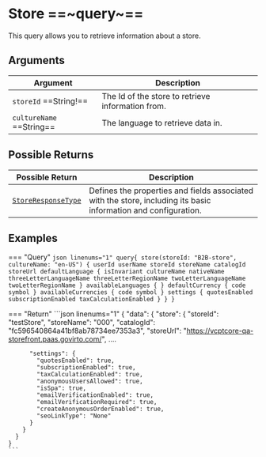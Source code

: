 # Store ==~query~==

This query allows you to retrieve information about a store.

## Arguments

| Argument                          | Description                                                   |
|-----------------------------------|---------------------------------------------------------------|
| `storeId` ==String!==             | The Id of the store to retrieve information from.             |
| `cultureName` ==String==          | The language to retrieve data in.                             |

## Possible Returns

| Possible Return                                        | Description                                                                                                     |
|--------------------------------------------------------|-----------------------------------------------------------------------------------------------------------------|
| [`StoreResponseType`](../objects/StoreResponseType.md) | Defines the properties and fields associated with the store, including its basic information and configuration. |

## Examples

=== "Query"
    ```json linenums="1"
    query{
      store(storeId: "B2B-store", cultureName: "en-US") {
        userId
        userName
        storeId
        storeName
        catalogId
        storeUrl
        defaultLanguage {
          isInvariant
          cultureName
          nativeName
          threeLetterLanguageName
          threeLetterRegionName
          twoLetterLanguageName
          twoLetterRegionName
        }
        availableLanguages {
        }
        defaultCurrency {
          code
          symbol
        }
        availableCurrencies {
          code
          symbol
        }
        settings {
          quotesEnabled
          subscriptionEnabled
          taxCalculationEnabled
        }
      }
    }
    ```

=== "Return"
    ```json linenums="1"
    {
      "data": {
        "store": {
          "storeId": "testStore",
          "storeName": "000",
          "catalogId": "fc596540864a41bf8ab78734ee7353a3",
          "storeUrl": "https://vcptcore-qa-storefront.paas.govirto.com/",
    ....

          "settings": {
            "quotesEnabled": true,
            "subscriptionEnabled": true,
            "taxCalculationEnabled": true,
            "anonymousUsersAllowed": true,
            "isSpa": true,
            "emailVerificationEnabled": true,
            "emailVerificationRequired": true,
            "createAnonymousOrderEnabled": true,
            "seoLinkType": "None"
          }
        }
      }
    }
    ```
